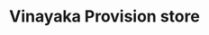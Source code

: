 ---
title: "Vinayaka Provision store"
url: /trivandrum/vinayaka-provision-store/
shop: supermarket
---